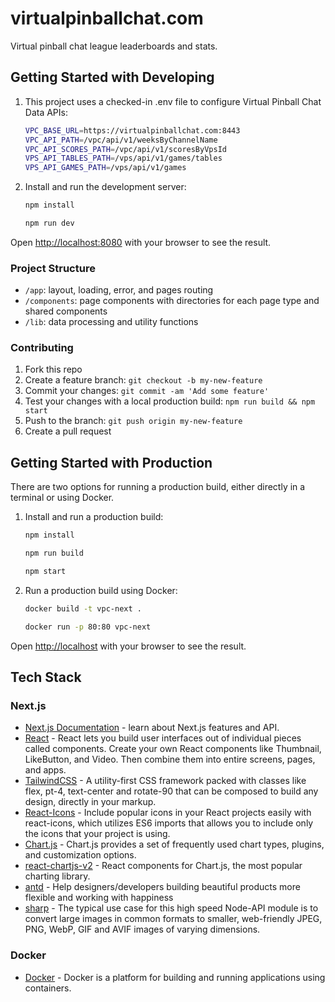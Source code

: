 # virtualpinballchat.com

Virtual pinball chat league leaderboards and stats.

## Getting Started with Developing

1. This project uses a checked-in .env file to configure Virtual Pinball Chat Data APIs:

   ```bash
   VPC_BASE_URL=https://virtualpinballchat.com:8443
   VPC_API_PATH=/vpc/api/v1/weeksByChannelName
   VPC_API_SCORES_PATH=/vpc/api/v1/scoresByVpsId
   VPS_API_TABLES_PATH=/vps/api/v1/games/tables
   VPS_API_GAMES_PATH=/vps/api/v1/games
   ```

2. Install and run the development server:

   ```bash
   npm install
   ```

   ```bash
   npm run dev
   ```

Open [http://localhost:8080](http://localhost:8080) with your browser to see the result.

### Project Structure

- `/app`: layout, loading, error, and pages routing
- `/components`: page components with directories for each page type and shared components
- `/lib`: data processing and utility functions

### Contributing

1. Fork this repo
1. Create a feature branch: `git checkout -b my-new-feature`
1. Commit your changes: `git commit -am 'Add some feature'`
1. Test your changes with a local production build: `npm run build && npm start`
1. Push to the branch: `git push origin my-new-feature`
1. Create a pull request

## Getting Started with Production

There are two options for running a production build, either directly in a terminal or using Docker.

1. Install and run a production build:

   ```bash
   npm install
   ```

   ```bash
   npm run build
   ```

   ```bash
   npm start
   ```

2. Run a production build using Docker:

   ```bash
   docker build -t vpc-next .
   ```

   ```bash
   docker run -p 80:80 vpc-next
   ```

Open [http://localhost](http://localhost) with your browser to see the result.

## Tech Stack

### Next.js

- [Next.js Documentation](https://nextjs.org/docs) - learn about Next.js features and API.
- [React](https://react.dev/) - React lets you build user interfaces out of individual pieces called components. Create your own React components like Thumbnail, LikeButton, and Video. Then combine them into entire screens, pages, and apps.
- [TailwindCSS](https://v2.tailwindcss.com/docs) - A utility-first CSS framework packed with classes like flex, pt-4, text-center and rotate-90 that can be composed to build any design, directly in your markup.
- [React-Icons](https://react-icons.github.io/react-icons/) - Include popular icons in your React projects easily with react-icons, which utilizes ES6 imports that allows you to include only the icons that your project is using.
- [Chart.js](https://www.chartjs.org/docs/latest/) - Chart.js provides a set of frequently used chart types, plugins, and customization options.
- [react-chartjs-v2](https://github.com/reactchartjs/react-chartjs-2) - React components for Chart.js, the most popular charting library.
- [antd](https://ant.design/docs/spec/introduce) - Help designers/developers building beautiful products more flexible and working with happiness
- [sharp](https://github.com/lovell/sharp) - The typical use case for this high speed Node-API module is to convert large images in common formats to smaller, web-friendly JPEG, PNG, WebP, GIF and AVIF images of varying dimensions.

### Docker

- [Docker](https://docs.docker.com/get-started/) - Docker is a platform for building and running applications using containers.
